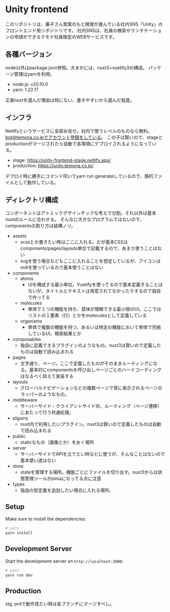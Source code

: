 # Unity frontend

このリポジトリは、兼子さん発案のもと開発が進んでいる社内SNS「Unity」のフロントエンド用リポジトリです。
社内SNSは、社員の検索やランチケーションの申請ができるテモナ社員限定のWEBサービスです。

## 各種バージョン

node以外はpackage.json参照。大まかには、nuxt3+vuetify3の構成。
パッケージ管理はyarnを利用。

- node.js: v20.10.0
- yarn: 1.22.17

正直nuxtを選んだ理由は特にない、書きやすいから選んだ程度。

## インフラ

Netlifyというサービスに全部お任せ。社内で使うレベルのものなら無料。
bot@temona.co.jpでアカウント登録をしている。
この子は賢いので、stageとproductionがマージされたら自動で各環境にデプロイされるようになっている。

- stage: https://unity-frontend-stage.netlify.app/
- production: https://unity.temona.co.jp/

デプロイ時に勝手にコマンド叩いてyarn run generateしているので、静的ファイルとして動作している。

## ディレクトリ構成

コンポーネントはアトミックデザインチックな考えで分割。それ以外は基本nuxtのルールに合わせる。
そんなに大きなプログラムではないので、componentsの割り方は結構ノリ。

- assets
  - scssとか書きたい時はここに入れる。だが基本CSSはcomponents/pages/layouts単位で記載するので、あまり使うことはない
  - svgを使う場合などもここに入れることを想定しているが、アイコンはmdiを使っているので基本使うことはない
- components
  - atoms
    - UIを構成する最小単位。Vuetifyを使ってるので基本定義することはないが、タイトルとテキストは用意されてなかったりするので独自で作ってる
  - molecules
    - 単体で１つの機能を持ち、意味が理解できる最小限のUI。ここではリストの１要素（行）とかをmoleculesとして定義している
  - organisms
    - 単体で複数の機能を持つ、あるいは特定の機能において単体で完結しているUI。検索結果とか
- composables
  - 独自に定義できるプラグインのようなもの。nuxt3は賢いので定義したものは自動で読み込まれる
- pages
  - 文字通り、ページ。ここで定義したものがそのままルーティングになる。基本的にcomponentsを呼び出しページごとのハードコーディングはなるべく抑えて実装する
- layouts
  - グローバルナビゲーションなどの複数ページで常に表示されるページのラッパーのようなもの。
- middleware
  - サーバーサイド・クライアントサイド共、ルーティング（ページ遷移）にあたって行う共通処理。
- plguins
  - nuxt内で利用したいプラグイン。nuxt3は賢いので定義したものは自動で読み込まれる
- public
  - staticなもの（画像とか）をおく場所
- server
  - サーバーサイドでAPIを立てたい時などに使うが、そんなことはないので基本使い道はない
- store
  - stateを管理する場所。機能ごとにファイルを切り出す。nuxt3からは状態管理ツールがpiniaになってる点に注意
- types
  - 独自の型定義を追加したい場合に入れる場所。

## Setup

Make sure to install the dependencies:

```bash
# yarn
yarn install
```

## Development Server

Start the development server on `http://localhost:3000`:

```bash
# yarn
yarn run dev
```

## Production

stg, prdで動作見たい時は各ブランチにマージすべし。
